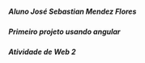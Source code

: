 ##### Aluno José Sebastian Mendez Flores
##### Primeiro projeto usando angular
##### Atividade de Web 2
